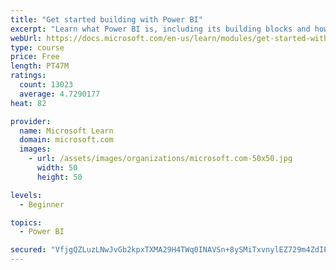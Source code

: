 ```yaml
---
title: "Get started building with Power BI"
excerpt: "Learn what Power BI is, including its building blocks and how they work together."
webUrl: https://docs.microsoft.com/en-us/learn/modules/get-started-with-power-bi/
type: course
price: Free
length: PT47M
ratings:
  count: 13023
  average: 4.7290177
heat: 82

provider:
  name: Microsoft Learn
  domain: microsoft.com
  images:
    - url: /assets/images/organizations/microsoft.com-50x50.jpg
      width: 50
      height: 50

levels:
  - Beginner

topics:
  - Power BI

secured: "VfjgQZLuzLNwJvGb2kpxTXMA29H4TWq0INAVSn+8ySMiTxvnylEZ729m4ZdIE/+RYAq8fm7PtK5R5b+GvtueAGFKYwKky5TAAbjVqyclamDh0y4DehxaI3S+tT3VdJ8gfu8Sx/ky3UjvwCr+s28nPJ9iagWg3bYblVFDCkaK5qPCBcwZjPn4cPm/qHgClrLxHbP0BTDQvvZDfEnQwfHG9zmsbexsJWI+x0gBiP3FKTFU0luBjFLFWL9HiS3utFW5aV2fuBu+6mx/Tjt4WKVEjez+ikR9lI2u5H6n8aTjkZkYYldgYqDD2FLxSYbbCfRXswPzQsR9l/nVwNBArHQ/bxeSfJ5TuP1qqLNY4ZP8Pi5UaiUJ8VVBHDq0iqE2SG+LQKeuYT8ly0ezUmWp/xWuGg==;8h7vSCCXa6k8Hj8AwHX/IQ=="
---
```


